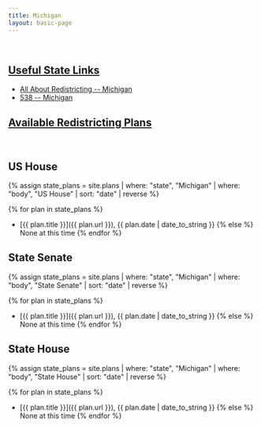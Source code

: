```yaml
---
title: Michigan
layout: basic-page
---
```


<br>

<u>Useful State Links</u>
---

- [All About Redistricting -- Michigan](https://redistricting.lls.edu/state/michigan/?cycle=2020&level=Congress&startdate=)
- [538 -- Michigan](https://projects.fivethirtyeight.com/redistricting-2022-maps/michigan/)

<u>Available Redistricting Plans</u>
---

<br>

US House
---
{% assign state_plans = site.plans | where: "state", "Michigan" | where: "body", "US House" | sort: "date" | reverse %}

{% for plan in state_plans %}
- [{{ plan.title }}]({{ plan.url }}), {{ plan.date | date_to_string }}
{% else %}
None at this time
{% endfor %}

State Senate
---
{% assign state_plans = site.plans | where: "state", "Michigan" | where: "body", "State Senate" | sort: "date" | reverse %}

{% for plan in state_plans %}
- [{{ plan.title }}]({{ plan.url }}), {{ plan.date | date_to_string }}
{% else %}
None at this time
{% endfor %}


State House
---
{% assign state_plans = site.plans | where: "state", "Michigan" | where: "body", "State House" | sort: "date" | reverse %}

{% for plan in state_plans %}
- [{{ plan.title }}]({{ plan.url }}), {{ plan.date | date_to_string }}
{% else %}
None at this time
{% endfor %}
